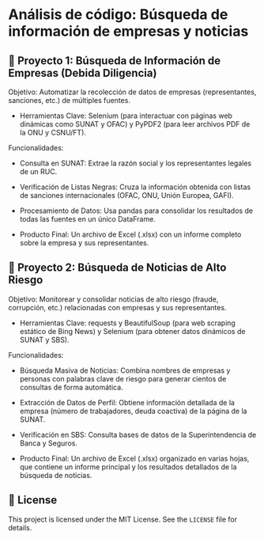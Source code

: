 # Análisis de código: Búsqueda de información de empresas y noticias

## 🚀 Proyecto 1: Búsqueda de Información de Empresas (Debida Diligencia)

Objetivo: Automatizar la recolección de datos de empresas (representantes, sanciones, etc.) de múltiples fuentes.

* Herramientas Clave: Selenium (para interactuar con páginas web dinámicas como SUNAT y OFAC) y PyPDF2 (para leer archivos PDF de la ONU y CSNU/FT).

Funcionalidades:

* Consulta en SUNAT: Extrae la razón social y los representantes legales de un RUC.

* Verificación de Listas Negras: Cruza la información obtenida con listas de sanciones internacionales (OFAC, ONU, Unión Europea, GAFI).

* Procesamiento de Datos: Usa pandas para consolidar los resultados de todas las fuentes en un único DataFrame.

* Producto Final: Un archivo de Excel (.xlsx) con un informe completo sobre la empresa y sus representantes.

## 🚀 Proyecto 2: Búsqueda de Noticias de Alto Riesgo

Objetivo: Monitorear y consolidar noticias de alto riesgo (fraude, corrupción, etc.) relacionadas con empresas y sus representantes.

* Herramientas Clave: requests y BeautifulSoup (para web scraping estático de Bing News) y Selenium (para obtener datos dinámicos de SUNAT y SBS).

Funcionalidades:

* Búsqueda Masiva de Noticias: Combina nombres de empresas y personas con palabras clave de riesgo para generar cientos de consultas de forma automática.

* Extracción de Datos de Perfil: Obtiene información detallada de la empresa (número de trabajadores, deuda coactiva) de la página de la SUNAT.

* Verificación en SBS: Consulta bases de datos de la Superintendencia de Banca y Seguros.

* Producto Final: Un archivo de Excel (.xlsx) organizado en varias hojas, que contiene un informe principal y los resultados detallados de la búsqueda de noticias.

## 📃 License

This project is licensed under the MIT License. See the `LICENSE` file for details.
